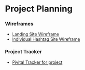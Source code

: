 # Project Planning

### Wireframes
* [Landing Site Wireframe](https://github.com/AndyTenholder/liftoff-assignments/blob/master/P3-Project_Planning/LandingPageWireFrame.png)
* [Individual Hashtag Site Wireframe](https://github.com/AndyTenholder/liftoff-assignments/blob/master/P3-Project_Planning/IndividualSiteWireFrame.png)

### Project Tracker
* [Pivital Tracker for project](https://www.pivotaltracker.com/n/projects/2143800)
